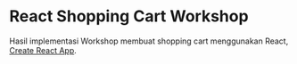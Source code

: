 # React Shopping Cart Workshop

Hasil implementasi Workshop membuat shopping cart menggunakan React, [Create React App](https://github.com/facebookincubator/create-react-app).